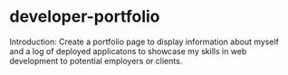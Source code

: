 # developer-portfolio
Introduction:
Create a portfolio page to display information about myself and a log of deployed applicatons to showcase my skills in web development to potential employers or clients.
